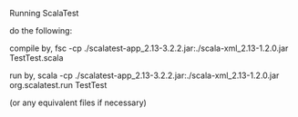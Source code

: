 Running ScalaTest

do the following:

compile by,
fsc -cp ./scalatest-app_2.13-3.2.2.jar:./scala-xml_2.13-1.2.0.jar  TestTest.scala

run by,
scala -cp ./scalatest-app_2.13-3.2.2.jar:./scala-xml_2.13-1.2.0.jar org.scalatest.run TestTest

(or any equivalent files if necessary)